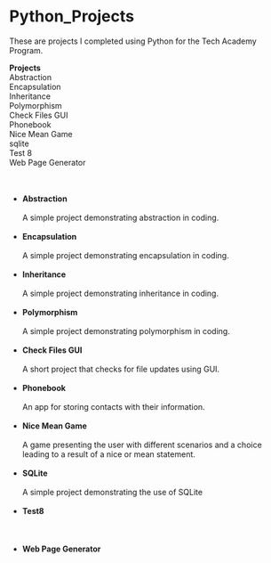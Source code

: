 # Python_Projects

These are projects I completed using Python for the Tech Academy Program.

<b>Projects</b>
<br>
Abstraction<br>
Encapsulation<br>
Inheritance<br>
Polymorphism<br>
Check Files GUI<br>
Phonebook<br>
Nice Mean Game<br>
sqlite<br>
Test 8<br>
Web Page Generator<br>
<br>
<br>

<ul>
<li><b>Abstraction</b></li>
<br>
A simple project demonstrating abstraction in coding. 
<br>
<br>
<li><b>Encapsulation</b></li>
<br>
A simple project demonstrating encapsulation in coding.
<br>
<br>
<li><b>Inheritance</b></li>
<br>
A simple project demonstrating inheritance in coding. 
<br>
<br>
<li><b>Polymorphism</b></li>
<br>
A simple project demonstrating polymorphism in coding. 
<br>
<br>
<li><b>Check Files GUI</b></li>
<br>
A short project that checks for file updates using GUI. 
<br>
<br>
<li><b>Phonebook</b></li>
<br>
An app for storing contacts with their information. 
<br>
<br>
<li><b>Nice Mean Game</b></li>
<br>
A game presenting the user with different scenarios and a choice leading to a result of a nice or mean statement.
<br>
<br>
<li><b>SQLite</b></li>
<br>
A simple project demonstrating the use of SQLite
<br>
<br>
<li><b>Test8</b></li>
<br>
 
<br>
<br>
<li><b>Web Page Generator</b></li>
<br>

<br>
<br>
 

